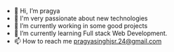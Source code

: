 - 👋 Hi, I’m pragya
- 👀 I'm very passionate about new technologies
- 🌱 I’m currently working in some good projects
- 💞️ I’m currently learning Full stack Web Development.
- 📫 How to reach me <a href="Mailto:pragyasinghjsr.24@gmail.com">pragyasinghjsr.24@gmail.com<a>

<!---
24pragya/24pragya is a ✨ special ✨ repository because its `README.md` (this file) appears on your GitHub profile.
You can click the Preview link to take a look at your changes.
--->
